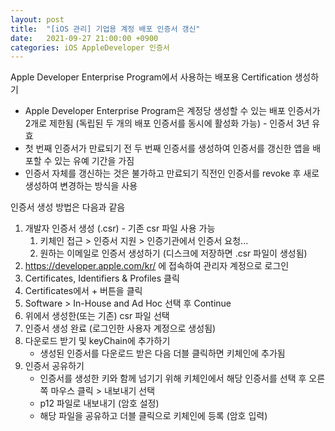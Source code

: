 ```yaml
---
layout: post
title:  "[iOS 관리] 기업용 계정 배포 인증서 갱신"
date:   2021-09-27 21:00:00 +0900
categories: iOS AppleDeveloper 인증서
---
```


Apple Developer Enterprise Program에서 사용하는 배포용 Certification 생성하기
- Apple Developer Enterprise Program은 계정당 생성할 수 있는 배포 인증서가 2개로 제한됨 (독립된 두 개의 배포 인증서를 동시에 활성화 가능) - 인증서 3년 유효
- 첫 번째 인증서가 만료되기 전 두 번째 인증서를 생성하여 인증서를 갱신한 앱을 배포할 수 있는 유예 기간을 가짐
- 인증서 자체를 갱신하는 것은 불가하고 만료되기 직전인 인증서를 revoke 후 새로 생성하여 변경하는 방식을 사용

인증서 생성 방법은 다음과 같음
1. 개발자 인증서 생성 (.csr) - 기존 csr 파일 사용 가능
	1. 키체인 접근 > 인증서 지원 > 인증기관에서 인증서 요청...
	2. 원하는 이메일로 인증서 생성하기 (디스크에 저장하면 .csr 파일이 생성됨)
2. https://developer.apple.com/kr/ 에 접속하여 관리자 계정으로 로그인
3. Certificates, Identifiers & Profiles 클릭
4. Certificates에서 + 버튼을 클릭
5. Software > In-House and Ad Hoc 선택 후 Continue
6. 위에서 생성한(또는 기존) csr 파일 선택
7. 인증서 생성 완료 (로그인한 사용자 계정으로 생성됨)
8. 다운로드 받기 및 keyChain에 추가하기
	- 생성된 인증서를 다운로드 받은 다음 더블 클릭하면 키체인에 추가됨
9. 인증서 공유하기
	- 인증서를 생성한 키와 함께 넘기기 위해 키체인에서 해당 인증서를 선택 후 오른쪽 마우스 클릭 > 내보내기 선택
	- p12 파일로 내보내기 (암호 설정)
	- 해당 파일을 공유하고 더블 클릭으로 키체인에 등록 (암호 입력)

